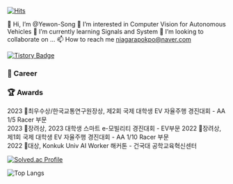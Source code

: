 [![Hits](https://hits.seeyoufarm.com/api/count/incr/badge.svg?url=https%3A%2F%2Fgithub.com%2FYewon-Song%2FYewon-Song%2F&count_bg=%2379C83D&title_bg=%23555555&icon=ferrari.svg&icon_color=%23E7E7E7&title=hits&edge_flat=false)](https://hits.seeyoufarm.com)

👋 Hi, I’m @Yewon-Song
👀 I’m interested in Computer Vision for Autonomous Vehicles
🌱 I’m currently learning Signals and System
💞️ I’m looking to collaborate on ...
📫 How to reach me niagarapokpo@naver.com

[![Tistory Badge](https://img.shields.io/badge/Tech%20Blog-555263?style=flat&logoColor=white)]("https://niagarapokpo.tistory.com/)

### 💼 Career


### 🏆 Awards
2023 🥈최우수상/한국교통연구원장상, 제2회 국제 대학생 EV 자율주행 경진대회 - AA 1/5 Racer 부문  
2023 🥈장려상, 2023 대학생 스마트 e-모빌리티 경진대회 - EV부문
2022 🥉장려상,   제1회 국제 대학생 EV 자율주행 경진대회 - AA 1/10 Racer 부문  
2022 🥈대상,     Konkuk Univ AI Worker 해커톤 - 건국대 공학교육혁신센터




[![Solved.ac Profile](http://mazassumnida.wtf/api/generate_badge?boj=swy1155)](https://solved.ac/swy1155)

![Top Langs](https://github-readme-stats.vercel.app/api/top-langs/?username=Yewon-Song&layout=compact&theme=dracula)






<!---
Yewon-Song/Yewon-Song is a ✨ special ✨ repository because its `README.md` (this file) appears on your GitHub profile.
You can click the Preview link to take a look at your changes.
--->
